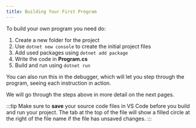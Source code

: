 ```yaml
---
title: Building Your First Program
---
```


To build your own program you need do:

1. Create a new folder for the project
2. Use `dotnet new console` to create the initial project files
3. Add used packages using `dotnet add package`
4. Write the code in **Program.cs**
5. Build and run using `dotnet run`

You can also run this in the debugger, which will let you step through the program, seeing each instruction in action.

We will go through the steps above in more detail on the next pages.

:::tip
Make sure to **save** your source code files in VS Code before you build and run your project. The tab at the top of the file will show a filled circle at the right of the file name if the file has unsaved changes.
:::
